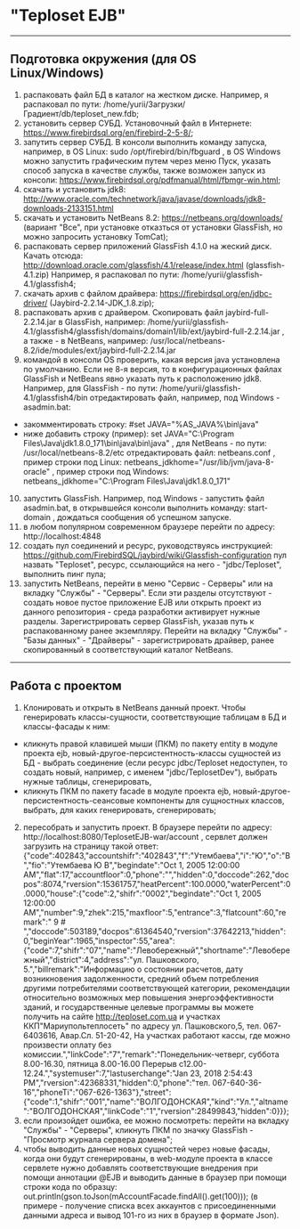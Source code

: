  "Teploset EJB"
=====================
***
Подготовка окружения (для OS Linux/Windows)
-----------------------------------
1. распаковать файл БД в каталог на жестком диске. Например, я распаковал по пути:
/home/yurii/Загрузки/Градиент/db/teploset_new.fdb;
2. установить сервер СУБД. Установочный файл в Интернете:
https://www.firebirdsql.org/en/firebird-2-5-8/;
3. запутить сервер СУБД. В консоли выполнить команду запуска, например, в OS Linux:
sudo /opt/firebird/bin/fbguard
, в OS Windows можно запустить графическим путем через меню Пуск, указать способ запуска в качестве службы, также возможен запуск из консоли:
https://www.firebirdsql.org/pdfmanual/html/fbmgr-win.html;
4. скачать и установить jdk8:
http://www.oracle.com/technetwork/java/javase/downloads/jdk8-downloads-2133151.html
5. скачать и установить NetBeans 8.2:
https://netbeans.org/downloads/
(вариант "Все", при установке отказться от установки GlassFish, но можно запросить установку TomCat);
6. распаковать сервер приложений GlassFish 4.1.0 на жеский диск. Качать отсюда:
http://download.oracle.com/glassfish/4.1/release/index.html
(glassfish-4.1.zip)
Например, я распаковал по пути:
/home/yurii/glassfish-4.1/glassfish4;
7. скачать архив с файлом драйвера:
https://firebirdsql.org/en/jdbc-driver/
(Jaybird-2.2.14-JDK_1.8.zip);
8. распаковать архив с драйвером. Скопировать файл jaybird-full-2.2.14.jar в GlassFish, например:
/home/yurii/glassfish-4.1/glassfish4/glassfish/domains/domain1/lib/ext/jaybird-full-2.2.14.jar
, а также - в NetBeans, например:
/usr/local/netbeans-8.2/ide/modules/ext/jaybird-full-2.2.14.jar
9. командой в консоли OS проверить, какая версия java установлена по умолчанию. Если не 8-я версия, то в конфигурационных файлах GlassFish и NetBeans явно указать путь к расположению jdk8. Например, для GlassFish - по пути:
/home/yurii/glassfish-4.1/glassfish4/bin
отредактировать файл, например, под Windows - asadmin.bat:
- закомментировать строку:
#set JAVA="%AS_JAVA%\bin\java"
- ниже добавить строку (пример):
set JAVA="C:\Program Files\Java\jdk1.8.0_171\bin\java\bin\java"
, для NetBeans - по пути:
/usr/local/netbeans-8.2/etc
отредактировать файл:
netbeans.conf
, пример строки под Linux:
netbeans_jdkhome="/usr/lib/jvm/java-8-oracle"
, пример строки под Windows:
netbeans_jdkhome="C:\Program Files\Java\jdk1.8.0_171"
10. запустить GlassFish. Например, под Windows - запустить файл asadmin.bat, в открывшейся консоли выполнить команду:
start-domain
, дождаться сообщения об успешном запуске.
11. в любом популярном современном браузере перейти по адресу:
http://localhost:4848
12. создать пул соединений и ресурс, руководствуясь инструкцией:
https://github.com/FirebirdSQL/jaybird/wiki/Glassfish-configuration
пул назвать "Teploset", ресурс, ссылающийся на него - "jdbc/Teploset", выполнить пинг пула;
13. запустить NetBeans, перейти в меню "Сервис - Серверы" или на вкладку "Службы" - "Серверы". Если эти разделы отсутствуют - создать новое пустое приложение EJB или открыть проект из данного репозитория - среда разработки активирует нужные разделы. Зарегистрировать сервер GlassFish, указав путь к распакованному ранее экземпляру. Перейти на вкладку "Службы" - "Базы данных" - "Драйверы" - зарегистрировать драйвер, ранее скопированный в соответствующий каталог NetBeans.
***
Работа с проектом
-----------------------------------
1. Клонировать и открыть в NetBeans данный проект. Чтобы генерировать классы-сущности, соответствующие таблицам в БД и классы-фасады к ним:
- кликнуть правой клавишей мыши (ПКМ) по пакету entity в модуле проекта ejb, новый-другое-персистентность-классы сущностей из БД - выбрать соединение (если ресурс jdbc/Teploset недоступен, то создать новый, например, с именем "jdbc/TeplosetDev"), выбрать нужные таблицы, сгенерировать,
- кликнуть ПКМ по пакету facade в модуле проекта ejb, новый-другое-персистентность-сеансовые компоненты для сущностных классов, выбрать, для каких генерировать, сгенерировать;
2. пересобрать и запустить проект. В браузере перейти по адресу:
http://localhost:8080/TeplosetEJB-war/account
, сервлет должен загрузить на страницу такой ответ:
{"code":402843,"accountshifr":"402843","f":"Утембаева","i":"Ю","o":"В","fio":"Утембаева Ю В","begindate":"Oct 1, 2005 12:00:00 AM","flat":17,"accountfloor":0,"phone":"","hidden":0,"doccode":262,"docpos":8074,"rversion":15361757,"heatPercent":100.0000,"waterPercent":0.0000,"house":{"code":2,"shifr":"0002","begindate":"Oct 1, 2005 12:00:00 AM","number":9,"zhek":215,"maxfloor":5,"entrance":3,"flatcount":60,"remark":"   9 # ","doccode":503189,"docpos":61364540,"rversion":37642213,"hidden":0,"beginYear":1965,"inspector":55,"area":{"code":7,"shifr":"07","name":"Левобережный","shortname":"Левобережный","district":4,"address":"ул. Пашковского, 5.","billremark":"Информацию о состоянии расчетов, дату возникновения задолженности, средний объем потребления другими потребителями соответствующей категории, рекомендации относительно возможных мер повышения энергоэффективности зданий, и государственные целевые программы вы можете получить на сайте http://teploset.com.ua и участках ККП\"Мариупольтеплосеть\" по адресу ул. Пашковского,5, тел.  067-6403616,  Авар.Сл. 51-20-42, На участках работают кассы, где можно произвести оплату без комиссии.","linkCode":"7","remark":"Понедельник-четверг, суббота 8.00-16.30, пятница 8.00-16.00 Перерыв с12.00-12.24.","systemuser":7,"lastuserchange":"Jan 23, 2018 2:54:43 PM","rversion":42368331,"hidden":0,"phone":"тел. 067-640-36-16","phoneTi":"067-626-1363"},"street":{"code":1,"shifr":"001","name":"ВОЛГОДОНСКАЯ","kind":"Ул.","altname":"ВОЛГОДОНСКАЯ","linkCode":"1","rversion":28499843,"hidden":0}}};
3. если произойдет ошибка, ее можно посмотреть: перейти на вкладку "Службы" - "Серверы", кликнуть ПКМ по значку GlassFish - "Просмотр журнала сервера домена";
4. чтобы выводить данные новых сущностей через новые фасады, когда они будут сгенерированы, в web-модуле проекта в классе сервлете нужно добавлять соответствующие внедрения при помощи аннотации @EJB и выводить данные в браузер при помощи строки кода по образцу:
out.println(gson.toJson(mAccountFacade.findAll().get(100)));
(в примере - получение списка всех аккаунтов с присоединенными данными адреса и вывод 101-го из них в браузер в формате Json).
